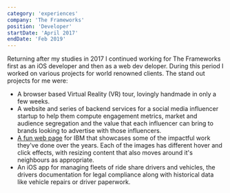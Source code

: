 ```yaml
---
category: 'experiences'
company: 'The Frameworks'
position: 'Developer'
startDate: 'April 2017'
endDate: 'Feb 2019'
---
```


Returning after my studies in 2017 I continued working for The Frameworks first as an iOS developer and then as a web dev deloper. During this period I worked on various projects for world renowned clients. The stand out projects for me were:
- A browser based Virtual Reality (VR) tour, lovingly handmade in only a few weeks. 
- A website and series of backend services for a social media influencer startup to help them compute engagement metrics, market and audience segregation and the value that each influencer can bring to brands looking to advertise with those influencers.
- [A fun web page](https://www.ibm.com/marketing/uk-en/this-is-ibm/identity) for IBM that showcases some of the impactful work they've done over the years. Each of the images has different hover and click effects, with resizing content that also moves around it's neighbours as appropriate.
- An iOS app for managing fleets of ride share drivers and vehicles, the drivers documentation for legal compliance along with historical data like vehicle repairs or driver paperwork. 

